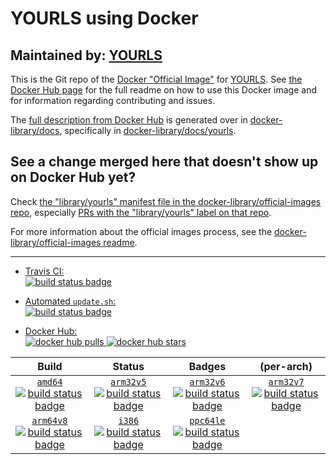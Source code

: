 # YOURLS using Docker

## Maintained by: [YOURLS](https://github.com/YOURLS/docker-yourls)

This is the Git repo of the [Docker "Official Image"](https://docs.docker.com/docker-hub/official_repos/) for [YOURLS](https://hub.docker.com/_/yourls/). See [the Docker Hub page](https://hub.docker.com/_/yourls/) for the full readme on how to use this Docker image and for information regarding contributing and issues.

The [full description from Docker Hub](https://hub.docker.com/_/yourls/) is generated over in [docker-library/docs](https://github.com/docker-library/docs), specifically in [docker-library/docs/yourls](https://github.com/docker-library/docs/tree/master/yourls).

## See a change merged here that doesn't show up on Docker Hub yet?

Check [the "library/yourls" manifest file in the docker-library/official-images repo](https://github.com/docker-library/official-images/blob/master/library/yourls), especially [PRs with the "library/yourls" label on that repo](https://github.com/docker-library/official-images/labels/library%2Fyourls).

For more information about the official images process, see the [docker-library/official-images readme](https://github.com/docker-library/official-images/blob/master/README.md).

---

-	[Travis CI:  
	![build status badge](https://img.shields.io/travis/YOURLS/docker-yourls/master.svg)](https://travis-ci.org/YOURLS/docker-yourls/branches)

-	[Automated `update.sh`:  
	![build status badge](https://doi-janky.infosiftr.net/job/update.sh/job/yourls/badge/icon)](https://doi-janky.infosiftr.net/job/update.sh/job/yourls)

-	[Docker Hub:  
	![docker hub pulls](https://img.shields.io/docker/pulls/_/yourls.svg) ![docker hub stars](https://img.shields.io/docker/stars/_/yourls.svg)](https://hub.docker.com/_/yourls/)

| Build | Status | Badges | (per-arch) |
|:-:|:-:|:-:|:-:|
| [`amd64`<br />![build status badge](https://doi-janky.infosiftr.net/job/multiarch/job/amd64/job/yourls/badge/icon)](https://doi-janky.infosiftr.net/job/multiarch/job/amd64/job/yourls) | [`arm32v5`<br />![build status badge](https://doi-janky.infosiftr.net/job/multiarch/job/arm32v5/job/yourls/badge/icon)](https://doi-janky.infosiftr.net/job/multiarch/job/arm32v5/job/yourls) | [`arm32v6`<br />![build status badge](https://doi-janky.infosiftr.net/job/multiarch/job/arm32v6/job/yourls/badge/icon)](https://doi-janky.infosiftr.net/job/multiarch/job/arm32v6/job/yourls) | [`arm32v7`<br />![build status badge](https://doi-janky.infosiftr.net/job/multiarch/job/arm32v7/job/yourls/badge/icon)](https://doi-janky.infosiftr.net/job/multiarch/job/arm32v7/job/yourls) |
| [`arm64v8`<br />![build status badge](https://doi-janky.infosiftr.net/job/multiarch/job/arm64v8/job/yourls/badge/icon)](https://doi-janky.infosiftr.net/job/multiarch/job/arm64v8/job/yourls) | [`i386`<br />![build status badge](https://doi-janky.infosiftr.net/job/multiarch/job/i386/job/yourls/badge/icon)](https://doi-janky.infosiftr.net/job/multiarch/job/i386/job/yourls) | [`ppc64le`<br />![build status badge](https://doi-janky.infosiftr.net/job/multiarch/job/ppc64le/job/yourls/badge/icon)](https://doi-janky.infosiftr.net/job/multiarch/job/ppc64le/job/yourls) |

<!-- THIS FILE IS GENERATED BY https://github.com/docker-library/docs/blob/master/generate-repo-stub-readme.sh -->
